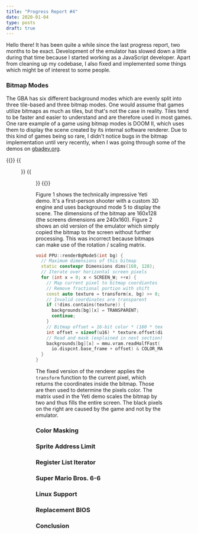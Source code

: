 ```yaml
---
title: "Progress Report #4"
date: 2020-01-04
type: posts
draft: true
---
```

Hello there! It has been quite a while since the last progress report, two months to be exact. Development of the emulator has slowed down a little during that time because I started working as a JavaScript developer. Apart from cleaning up my codebase, I also fixed and implemented some things which might be of interest to some people.

### Bitmap Modes
The GBA has six different background modes which are evenly split into three tile-based and three bitmap modes. One would assume that games utilize bitmaps as much as tiles, but that's not the case in reality. Tiles tend to be faster and easier to understand and are therefore used in most games. One rare example of a game using bitmap modes is DOOM II, which uses them to display the scene created by its internal software renderer. Due to this kind of games being so rare, I didn't notice bugs in the bitmap implementation until very recently, when I was going through some of the demos on [gbadev.org](https://www.gbadev.org/).

{{<figures>}}
  {{<figure src="yeti-demo.png" caption="Figure 1 - Yeti demo" class="full left">}}
  {{<figure src="yeti-demo-bug.png" caption="Figure 2 - Yeti demo bug" class="full right">}}
{{</figures>}}

Figure 1 shows the technically impressive Yeti demo. It's a first-person shooter with a custom 3D engine and uses background mode 5 to display the scene. The dimensions of the bitmap are 160x128 (the screens dimensions are 240x160). Figure 2 shows an old version of the emulator which simply copied the bitmap to the screen without further processing. This was incorrect because bitmaps can make use of the rotation / scaling matrix.

```cpp
void PPU::renderBgMode5(int bg) {
  // Maximum dimensions of this bitmap
  static constexpr Dimensions dims(160, 128);
  // Iterate over horizontal screen pixels
  for (int x = 0; x < SCREEN_W; ++x) {
    // Map current pixel to bitmap coordiantes
    // Remove fractional portion with shift
    const auto texture = transform(x, bg) >> 8;
    // Invalid coordinates are transparent
    if (!dims.contains(texture)) {
      backgrounds[bg][x] = TRANSPARENT;
      continue;
    }
    // Bitmap offset = 16-bit color * (160 * texture.y + texture.x)
    int offset = sizeof(u16) * texture.offset(dims.w);
    // Read and mask (explained in next section) color
    backgrounds[bg][x] = mmu.vram.readHalfFast(
      io.dispcnt.base_frame + offset) & COLOR_MASK;
  }
}
```

The fixed version of the renderer applies the `transform` function to the current pixel, which returns the coordinates inside the bitmap. Those are then used to determine the pixels color. The matrix used in the Yeti demo scales the bitmap by two and thus fills the entire screen. The black pixels on the right are caused by the game and not by the emulator.

### Color Masking
<!-- Mother 3 -->

### Sprite Address Limit
<!-- Pokemon Series -->

### Register List Iterator
<!-- 20% set by default -->

### Super Mario Bros. 6-6

### Linux Support

### Replacement BIOS

### Conclusion
<!-- Doom II? -->
